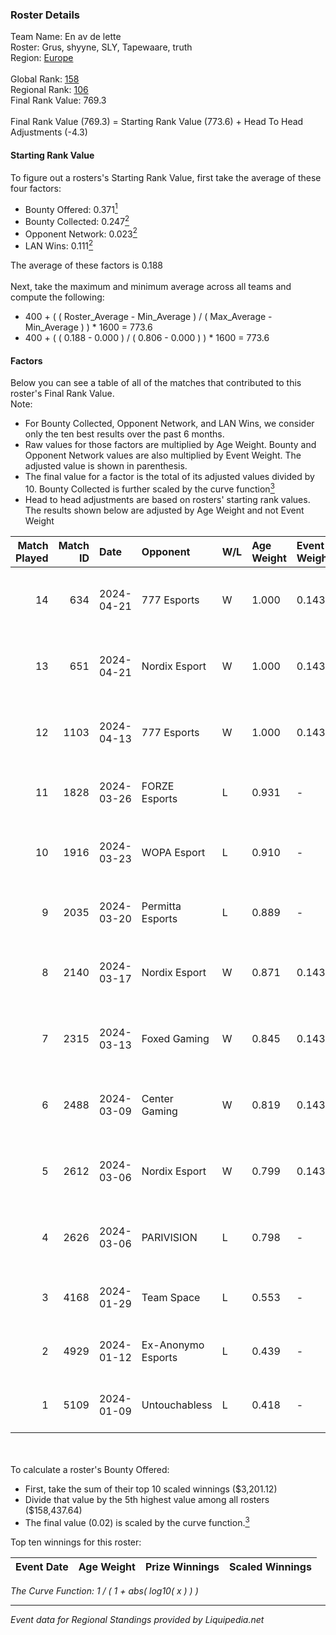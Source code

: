 ### Roster Details<br />
Team Name: En av de lette<br />
Roster: Grus, shyyne, SLY, Tapewaare, truth<br />
Region: [Europe]( ../standings_europe.md)<br />
<br />
Global Rank: [158](../standings_global.md)<br />
Regional Rank: [106]( ../standings_europe.md)<br />
Final Rank Value:  769.3<br />
<br />
Final Rank Value (769.3) = Starting Rank Value (773.6) + Head To Head Adjustments (-4.3)<br />

#### Starting Rank Value<br />
To figure out a rosters's Starting Rank Value, first take the average of these four factors:<br />
- Bounty Offered: 0.371[<sup>1</sup>](#table2)
- Bounty Collected: 0.247[<sup>2</sup>](#table1)
- Opponent Network: 0.023[<sup>2</sup>](#table1)
- LAN Wins: 0.111[<sup>2</sup>](#table1)

The average of these factors is 0.188<br />
<br />
Next, take the maximum and minimum average across all teams and compute the following:<br />
- 400 + ( ( Roster_Average - Min_Average ) / ( Max_Average - Min_Average ) ) * 1600 = 773.6
- 400 + ( ( 0.188 - 0.000 ) / ( 0.806 - 0.000 ) ) * 1600 = 773.6


#### Factors<br />
Below you can see a table of all of the matches that contributed to this roster's Final Rank Value.<br />
Note:<br />

- For Bounty Collected, Opponent Network, and LAN Wins, we consider only the ten best results over the past 6 months.
- Raw values for those factors are multiplied by Age Weight. Bounty and Opponent Network values are also multiplied by Event Weight. The adjusted value is shown in parenthesis.
- The final value for a factor is the total of its adjusted values divided by 10. Bounty Collected is further scaled by the curve function[<sup>3</sup>](#curveFunction)
- Head to head adjustments are based on rosters' starting rank values. The results shown below are adjusted by Age Weight and not Event Weight
<span id="table1"></span><br />


| Match Played | Match ID | Date       | Opponent           | W/L | Age Weight | Event Weight | Bounty Collected | Opponent Network | LAN Wins  | H2H Adj. | Roster                                   |
| -: | -: | :- | :- | :- | :- | :- | :- | :- | :- | -: | :- |
|           14 |      634 | 2024-04-21 | 777 Esports        | W   | 1.000      | 0.143        | 0.032 (0.005)    | 0.550 (0.079)    | 0 (0.000) |    15.11 | Grus, shyyne, SLY, Tapewaare, truth      |
|           13 |      651 | 2024-04-21 | Nordix Esport      | W   | 1.000      | 0.143        | 0.000 (0.000)    | 0.152 (0.022)    | 0 (0.000) |     5.06 | Grus, shyyne, SLY, Tapewaare, truth      |
|           12 |     1103 | 2024-04-13 | 777 Esports        | W   | 1.000      | 0.143        | 0.032 (0.005)    | 0.550 (0.079)    | 1 (1.000) |    17.43 | Grus, PALM1, Radifaction, SLY, Tapewaare |
|           11 |     1828 | 2024-03-26 | FORZE Esports      | L   | 0.931      | -            | -                | -                | -         |    -2.76 | kelieN, SELLTER, shalfey, spirit, tN1R   |
|           10 |     1916 | 2024-03-23 | WOPA Esport        | L   | 0.910      | -            | -                | -                | -         |   -13.65 | brzer, Gnøffe, Leakz, LUMSEN, Pellyy     |
|            9 |     2035 | 2024-03-20 | Permitta Esports   | L   | 0.889      | -            | -                | -                | -         |    -5.82 | Grus, shyyne, SLY, Tree, truth           |
|            8 |     2140 | 2024-03-17 | Nordix Esport      | W   | 0.871      | 0.143        | 0.000 (0.000)    | 0.152 (0.019)    | 0 (0.000) |     4.57 | Grus, PALM1, SLY, Tapewaare, truth       |
|            7 |     2315 | 2024-03-13 | Foxed Gaming       | W   | 0.845      | 0.143        | 0.000 (0.000)    | 0.114 (0.014)    | 0 (0.000) |     3.00 | Grus, PALM1, SLY, Tapewaare, truth       |
|            6 |     2488 | 2024-03-09 | Center Gaming      | W   | 0.819      | 0.143        | 0.000 (0.000)    | 0.028 (0.003)    | 0 (0.000) |     3.38 | Grus, PALM1, SLY, Tapewaare, truth       |
|            5 |     2612 | 2024-03-06 | Nordix Esport      | W   | 0.799      | 0.143        | 0.000 (0.000)    | 0.152 (0.017)    | 0 (0.000) |     3.53 | Grus, PALM1, SLY, Tapewaare, truth       |
|            4 |     2626 | 2024-03-06 | PARIVISION         | L   | 0.798      | -            | -                | -                | -         |    -8.22 | ArtFr0st, Jerry, notineki, Patsi, Qikert |
|            3 |     4168 | 2024-01-29 | Team Space         | L   | 0.553      | -            | -                | -                | -         |    -8.92 | Grus, Ludwig, SLY, truth, virree         |
|            2 |     4929 | 2024-01-12 | Ex-Anonymo Esports | L   | 0.439      | -            | -                | -                | -         |    -6.26 | Grus, H4RR3, PALM1, SLY, truth           |
|            1 |     5109 | 2024-01-09 | Untouchabless      | L   | 0.418      | -            | -                | -                | -         |   -10.76 | Grus, H4RR3, SLY, truth, tvs             |

<br />
<span id="table2"></span><br />
To calculate a roster's Bounty Offered:<br />

- First, take the sum of their top 10 scaled winnings ($3,201.12)
- Divide that value by the 5th highest value among all rosters ($158,437.64)
- The final value (0.02) is scaled by the curve function.[<sup>3</sup>](#curveFunction)

Top ten winnings for this roster:<br />

| Event Date | Age Weight | Prize Winnings | Scaled Winnings |
| :- | -: | :- | :- |


<span id="curveFunction"></span>_The Curve Function: 1 / ( 1 + abs( log10( x ) ) )_<br />

---
_Event data for Regional Standings provided by Liquipedia.net_<br />
